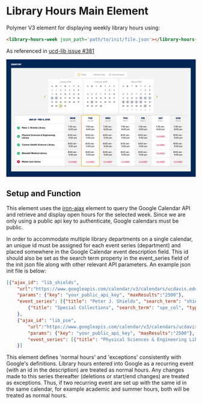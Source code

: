 # Library Hours Main Element
Polymer V3 element for displaying weekly library hours using:
```html
<library-hours-week json_path='path/to/init/file.json'></library-hours-week>`.
```

As referenced in [ucd-lib issue #381 ](https://github.com/UCDavisLibrary/ucd-lib/issues/381)

![mock up design](mockup.jpg "mock up design")

## Setup and Function
This element uses the [iron-ajax](https://www.webcomponents.org/element/PolymerElements/iron-ajax) element to query the Google Calendar API and retrieve and display open hours for the selected week. Since we are only using a public api key to authenticate, Google calendars must be public.

In order to accommodate multiple library departments on a single calendar, an unique id must be assigned for each event series (department) and placed somewhere in the Google Calendar event description field. This id should also be set as the search term property in the event_series field of the init json file along with other relevant API parameters. An example json init file is below:
```json
[{"ajax_id": "lib_shields",
    "url":"https://www.googleapis.com/calendar/v3/calendars/ucdavis.edu_3dtim9248ptf2af2jfpqi6q4fc@group.calendar.google.com/events",
    "params": {"key": "your_public_api_key", "maxResults":"2500"},
    "event_series": [{"title": "Peter J. Shields", "search_term": "shields_main", "type": "library", "url": "https://www.library.ucdavis.edu/library/peter-j-shields/"},
        {"title": "Special Collections", "search_term": "spe_col", "type": "department", "url": "https://www.library.ucdavis.edu/service/researchsupport/"}]
    },
    {"ajax_id": "lib_pse",
        "url":"https://www.googleapis.com/calendar/v3/calendars/ucdavis.edu_j9puvf3qfd2jcj86vpq5nqjmlg@group.calendar.google.com/events",
        "params": {"key": "your_public_api_key", "maxResults":"2500"},
        "event_series": [{"title": "Physical Sciences & Engineering Library", "search_term": "pse_main", "type": "library", "url": "https://www.library.ucdavis.edu/library/physical-sciences-engineering/"}]
    }]
```

This element defines 'normal hours' and 'exceptions' consistently with Google's definitions. Library hours entered into Google as a recurring event (with an id in the description) are treated as normal hours. Any changes made to this series thereafter (deletions or start/end changes) are treated as exceptions. Thus, if two recurring event are set up with the same id in the same calendar, for example academic and summer hours, both will be treated as normal hours.
